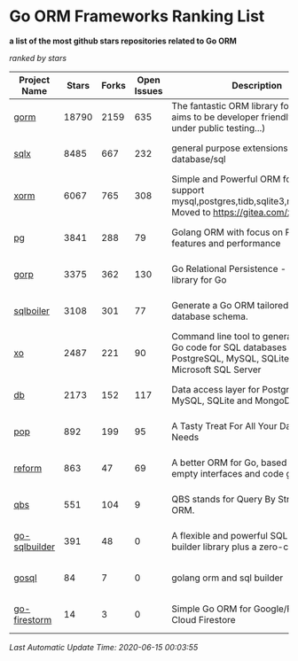 Go ORM Frameworks Ranking List
==========

**a list of the most github stars repositories related to Go ORM**

*ranked by stars*

| Project Name | Stars | Forks | Open Issues | Description | Last Commit |
| ------------ | ----- | ----- | ----------- | ----------- | ----------- |
| [gorm](https://github.com/go-gorm/gorm) | 18790 | 2159 | 635 | The fantastic ORM library for Golang, aims to be developer friendly (v2 is under public testing...) | 2020-06-14 11:18:42 |
| [sqlx](https://github.com/jmoiron/sqlx) | 8485 | 667 | 232 | general purpose extensions to golang's database/sql | 2020-06-14 20:48:49 |
| [xorm](https://github.com/go-xorm/xorm) | 6067 | 765 | 308 | Simple and Powerful ORM for Go, support mysql,postgres,tidb,sqlite3,mssql,oracle, Moved to https://gitea.com/xorm/xorm | 2019-10-15 07:03:49 |
| [pg](https://github.com/go-pg/pg) | 3841 | 288 | 79 | Golang ORM with focus on PostgreSQL features and performance | 2020-06-10 07:30:13 |
| [gorp](https://github.com/go-gorp/gorp) | 3375 | 362 | 130 | Go Relational Persistence - an ORM-ish library for Go | 2019-10-26 21:47:07 |
| [sqlboiler](https://github.com/volatiletech/sqlboiler) | 3108 | 301 | 77 | Generate a Go ORM tailored to your database schema. | 2020-05-19 07:37:01 |
| [xo](https://github.com/xo/xo) | 2487 | 221 | 90 | Command line tool to generate idiomatic Go code for SQL databases supporting PostgreSQL, MySQL, SQLite, Oracle, and Microsoft SQL Server | 2020-04-25 01:19:23 |
| [db](https://github.com/upper/db) | 2173 | 152 | 117 | Data access layer for PostgreSQL, MySQL, SQLite and MongoDB. | 2020-05-19 22:01:49 |
| [pop](https://github.com/gobuffalo/pop) | 892 | 199 | 95 | A Tasty Treat For All Your Database Needs | 2020-05-22 21:17:12 |
| [reform](https://github.com/go-reform/reform) | 863 | 47 | 69 | A better ORM for Go, based on non-empty interfaces and code generation. | 2019-05-31 06:16:01 |
| [qbs](https://github.com/coocood/qbs) | 551 | 104 | 9 | QBS stands for Query By Struct. A Go ORM. | 2017-04-18 01:16:07 |
| [go-sqlbuilder](https://github.com/huandu/go-sqlbuilder) | 391 | 48 | 0 | A flexible and powerful SQL string builder library plus a zero-config ORM. | 2019-11-21 06:53:43 |
| [gosql](https://github.com/rushteam/gosql) | 84 | 7 | 0 | golang orm and sql builder | 2020-06-14 19:52:26 |
| [go-firestorm](https://github.com/jschoedt/go-firestorm) | 14 | 3 | 0 | Simple Go ORM for Google/Firebase Cloud Firestore | 2019-10-28 10:25:54 |

*Last Automatic Update Time: 2020-06-15 00:03:55*